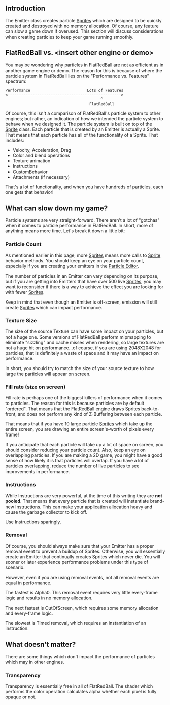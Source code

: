 ## Introduction

The Emitter class creates particle [Sprites](/frb/docs/index.php?title=Sprite.md "Sprite") which are designed to be quickly created and destroyed with no memory allocation. Of course, any feature can slow a game down if overused. This section will discuss considerations when creating particles to keep your game running smoothly.

## FlatRedBall vs. \<insert other engine or demo\>

You may be wondering why particles in FlatRedBall are not as efficient as in another game engine or demo. The reason for this is because of where the particle system in FlatRedBall lies on the "Performance vs. Features" spectrum:

    Performance                         Lots of Features
    <-------------------------------------------------->
                                              ^
                                         FlatRedBall

Of course, this isn't a comparison of FlatRedBall's particle system to other engines; but rather, an indication of how we intended the particle system to behave when we designed it. The particle system is built on top of the [Sprite](/frb/docs/index.php?title=Sprite.md "Sprite") class. Each particle that is created by an Emitter is actually a Sprite. That means that each particle has all of the functionality of a Sprite. That includes:

-   Velocity, Acceleration, Drag
-   Color and blend operations
-   Texture animation
-   Instructions
-   CustomBehavior
-   Attachments (if necessary)

That's a lot of functionality, and when you have hundreds of particles, each one gets that behavior!

## What can slow down my game?

Particle systems are very straight-forward. There aren't a lot of "gotchas" when it comes to particle performance in FlatRedBall. In short, more of anything means more time. Let's break it down a little bit:

### Particle Count

As mentioned earlier in this page, more [Sprites](/frb/docs/index.php?title=Sprite.md "Sprite") means more calls to [Sprite](/frb/docs/index.php?title=Sprite.md "Sprite") behavior methods. You should keep an eye on your particle count, especially if you are creating your emitters in the [Particle Editor](/ParticleEditorWiki/index.php?title=Main_Page.md).

The number of particles in an Emitter can vary depending on its purpose, but if you are getting into Emitters that have over 500 live [Sprites](/frb/docs/index.php?title=Sprite.md "Sprite"), you may want to reconsider if there is a way to achieve the effect you are looking for with fewer [Sprites](/frb/docs/index.php?title=Sprite.md "Sprite").

Keep in mind that even though an Emitter is off-screen, emission will still create [Sprites](/frb/docs/index.php?title=Sprite.md "Sprite") which can impact performance.

### Texture Size

The size of the source Texture can have some impact on your particles, but not a huge one. Some versions of FlatRedBall perform mipmapping to eliminate "sizzling" and cache misses when rendering, so large textures are not a huge hit on performance...of course, if you are using 2048X2048 for particles, that is definitely a waste of space and it may have an impact on performance.

In short, you should try to match the size of your source texture to how large the particles will appear on screen.

### Fill rate (size on screen)

Fill rate is perhaps one of the biggest killers of performance when it comes to particles. The reason for this is because particles are by default "ordered". That means that the FlatRedBall engine draws Sprites back-to-front, and does not perform any kind of Z-Buffering between each particle.

That means that if you have 10 large particle [Sprites](/frb/docs/index.php?title=Sprite.md "Sprite") which take up the entire screen, you are drawing an entire screen's-worth of pixels every frame!

If you anticipate that each particle will take up a lot of space on screen, you should consider reducing your particle count. Also, keep an eye on overlapping particles. If you are making a 2D game, you might have a good sense of how likely it is that particles will overlap. If you have a lot of particles overlapping, reduce the number of live particles to see improvements in performance.

### Instructions

While Instructions are very powerful, at the time of this writing they are **not pooled**. That means that every particle that is created will instantiate brand-new Instructions. This can make your application allocation heavy and cause the garbage collector to kick off.

Use Instructions sparingly.

### Removal

Of course, you should always make sure that your Emitter has a proper removal event to prevent a buildup of Sprites. Otherwise, you will essentially create an Emitter that continually creates Sprites which never die. You will sooner or later experience performance problems under this type of scenario.

However, even if you are using removal events, not all removal events are equal in performance.

The fastest is Alpha0. This removal event requires very little every-frame logic and results in no memory allocation.

The next fastest is OutOfScreen, which requires some memory allocation and every-frame logic.

The slowest is Timed removal, which requires an instantiation of an instruction.

## What doesn't matter?

There are some things which don't impact the performance of particles which may in other engines.

### Transparency

Transparency is essentially free in all of FlatRedBall. The shader which performs the color operation calculates alpha whether each pixel is fully opaque or not.

